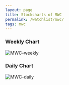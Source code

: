 ```yaml
---
layout: page
title: Stockcharts of MWC
permalink: /watchlist/mwc/
tags: mwc
---
```


### Weekly Chart
![MWC-weekly](http://www.marketwatch.com/kaavio.Webhost/charts/big.chart?nosettings=1&symb=MWC&uf=0&type=4&size=3&sid=10332536&style=1013&freq=2&time=12&ma=6&maval=20,50,200&lf=4&lf2=0&lf3=0&height=510&width=720&mocktick=1)

### Daily Chart
![MWC-daily](http://www.marketwatch.com/kaavio.Webhost/charts/big.chart?nosettings=1&symb=MWC&uf=7168&type=4&size=3&sid=10332536&style=1013&freq=1&time=8&ma=6&maval=20,50,200&lf=4&lf2=0&lf3=0&height=510&width=720&mocktick=1)
